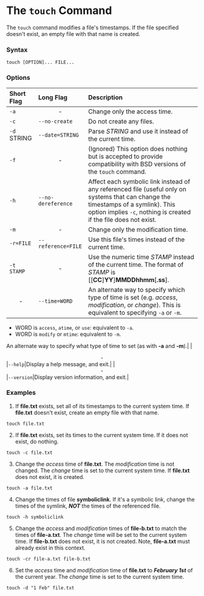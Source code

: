# The `touch` Command
The `touch` command modifies a file's timestamps. If the file specified doesn't exist, an empty file with that name is created.


### Syntax
```
touch [OPTION]... FILE...
```

### Options
|**Short Flag**   |**Long Flag**   |**Description**   |
|:---|:---|:---|
|`-a`|<center>-</center>|Change only the access time.|
|`-c`|`--no-create`|Do not create any files.|
|`-d` STRING|`--date=STRING`|Parse *STRING* and use it instead of the current time.|
|`-f`|<center>-</center>|(Ignored) This option does nothing but is accepted to provide compatibility with BSD versions of the `touch` command.|
|`-h`|`--no-dereference`|Affect each symbolic link instead of any referenced file (useful only on systems that can change the timestamps of a symlink). This option implies `-c`, nothing is created if the file does not exist.|
|`-m`|<center>-</center>|Change only the modification time.|
|`-r=FILE`|`--reference=FILE`|Use this file's times instead of the current time.|
|`-t STAMP`|<center>-</center>|Use the numeric time  *STAMP*  instead of the current time. The format of *STAMP*  is [[**CC**]**YY**]**MMDDhhmm**[**.ss**].|
|<center>-</center>|`--time=WORD`|An alternate way to specify which type of time is set (e.g. *access*, *modification*, or *change*). This is equivalent to specifying `-a` or `-m`.

- WORD is `access`, `atime`, or `use`: equivalent to `-a`.
- WORD is `modify` or `mtime`: equivalent to `-m`.

An alternate way to specify what type of time to set (as with  **-a**  and  **-m**).|
|<center>-</center>|`--help`|Display a help message, and exit.|
|<center>-</center>|`--version`|Display version information, and exit.|

### Examples
1. If **file.txt** exists, set all of its timestamps to the current system time. If **file.txt** doesn't exist, create an empty file with that name.
```
touch file.txt
```

2. If **file.txt** exists, set its times to the current system time. If it does not exist, do nothing.
```
touch -c file.txt
```

3. Change the *access* time of **file.txt**. The *modification* time is not changed. The *change* time is set to the current system time. If **file.txt** does not exist, it is created.
```
touch -a file.txt
```

4. Change the times of file **symboliclink**. If it's a symbolic link, change the times of the symlink, ***NOT*** the times of the referenced file.
```
touch -h symboliclink
```

5. Change the *access* and *modification* times of **file-b.txt** to match the times of **file-a.txt**. The *change* time will be set to the current system time. If **file-b.txt** does not exist, it is not created. Note, **file-a.txt** must already exist in this context.
```
touch -cr file-a.txt file-b.txt
```

6. Set the *access* time and *modification* time of **file.txt** to ***February 1st*** of the current year. The *change* time is set to the current system time.
```
touch -d "1 Feb" file.txt
```
